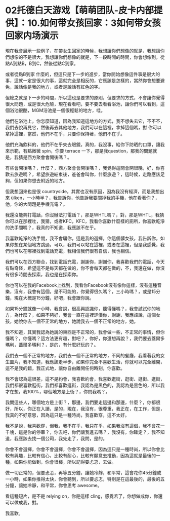 # 02托德白天游戏【萌萌团队-皮卡内部提供】：10.如何带女孩回家：3如何带女孩回家内场演示

現在我會展示一些例子，在帶女生回家的時候，我想讓你們想像的就是，我想讓你們想像的不是很大，我想讓你們想像的就是，下一段時間的時間，你會想像到，從點A到點B，B到C，然後從點C到家。

或者從點B到家 什麼的，但這只是下一步的進步，當你開始想像這件事是很大的事，這就一定是很大的事，這就完全是相反的，它應該是怎樣的，當然你會想要避免，說話像是我的地方，或者是說話有紅色的字。

但總之就是下一步的時間，所以這也是要求的原則，但要求的方式，不會讓你覺得很大問題，或是很大危險，現在看看吧，要不要去看看浴池，讓你們可以看到，這個浴池很酷，MGM浴池是一個很輕鬆的地方，哇。

他們在浴池上，你怎麼知道，因為我知道這地方的方式，我不想失去它，不不不，我們去說再見它，然後再去其他地方，我們可以在這裡，拿掉這個嗎，對 你可以拿掉這裡，當然，他們不在乎，只要你保持著，他們不在乎。

他們充滿飲料的，他們不在乎失去眼鏡，真的，我沒事，給你下防晒的口罩，讓我來示範，有點微微 spin，你要 terrace 一下，那是我question，那我的問題就是，我猜是西方聚會會開後嗎？。

有些會開後嗎？，什麼？，西方聚會會開後嗎？，我覺得這間會開很晚，好，你喜歡去旅遊嗎？，希望旅遊結束後，爸爸會叫你，什麼旅遊？，這時候，走路應該足夠，但如果你想去附近的地方。

但我想回來也是很 countryside，其實也沒有原因，因為我沒有經濟，而是我想出來 ülken，一小時半？，我告訴你，他告訴我要關掉我的手機，他在看著你？，他，你的大問題是手機充電？。

我還沒能夠打電話，你沒辦法打電話？，那是WHTL嗎？，對，那是WHTL，我猜你可以在那裡吐，我猜，或者KFC，KFC，我看你喜歡什麼樣的廁所，你喜歡乾淨的洗手間嗎？，我真的不知道，我應該不在乎。

我喜歡乾淨的洗手間，我不會騙你，這是我的選擇，你這個髒女孩，我告訴你，如果你想在某個地方跳過，可以，我們可以站在這裡，或者在這裡，但是我感覺，我們也可以在哪裡找到電話充電，我相信我們很有自信，我也相信。

我們可以在西方聯合，找到電話充電，謝謝你，謝謝你，我喜歡我們的電話，今天有點奇怪，希望這不是每天都在做的，你不會每天都在做的，不，我還在做，你沒有很多時間去探索，我也是在探索你。

你也可以在我的Facebook上找到，我看你Facebook沒有像你這樣，沒有這種音樂，沒有，我會有這個，是不可能的，你覺得很久嗎？，三小時嗎？，或是15分鐘，現在大概是15分鐘，好吧，我會跟你說。

如果15分鐘就像一小時，我會說，很高興認識你，聽得懂嗎？，我會試試你的地方，為什麼？，如果不夠好，我會一直在這裡評價你，謝謝，我應該說，這個女孩，她說你去一個不正常的地方，她說我去一個不正常的地方，她。

我不知道，其實我認為她說的東西是不正常的，我會做一些，不正常的事情，但你懂嗎？，你懂嗎？這方法更有趣，對吧？，你好，你還想再說？，我們要去蓋爾多瑪利，蓋爾多瑪利？，是的，有什麼好玩的？。

我們去一個不正常的地方，我們去一個不正常的地方，不同的餐廳，我看著我的女生圖片，我不知道，我應該走半步，如果你完全不喜歡生活，你就可以完全離開，這不是我的錯，我正式地，讓你自由離開任何時刻，你喜歡。

我不會認為這很差，這不是約會，我喜歡約會，我喜歡逛街，逛街、逛街、逛街，我們都很喜歡逛街，我們都喜歡逛街，我認為是黑色的，我認為是黑色的，所以我才在想，我100%，哪個地方是上街？，你問我嗎？。

我問這些人，哪個地方是上街？，那邊，我們要走這邊和那邊，什麼？，你都很好，所以，你正在入讀，是的，現在，我沒有，很尊重，我正在，在工作，但是，我真的不好意思，因為這只是一種時尚，我喜歡穿，這不太好。

我不是說，我喜歡穿，但我，我不在乎，我只在乎，如果我沒有這個，我不會花一千塊，這是你的停車？，你去吧，你們讓我進去嗎？，我沒有，你確定？，我不知道，我應該去找一個公司，我先走了，我問，是的。

你會不會選擇，你會不會選擇，你會不會選擇，因為這只是一種時尚，所以你會比較有興趣，比較有信心，比較有耐心，比較有願意去推動，因為這就是最後的一種，如果你能做到，你會很棒，所以記得要忐忑，去做。

做一切正常的，但要忐忑，再等五分鐘，讓她冷靜，和平常，這會花你45分鐘或一小時，如果你推得太快，你會聽到，所以要忐忑，特別是在這最後的，最後的五分鐘，讓她冷靜，和平常，你會思考 awesome。

看這種短片，是不是 relying on，你是這樣 cling，感覺若了，你想做成你，你還可以做成我，對。

我喜歡。
